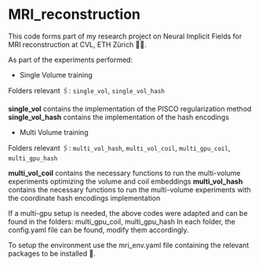 # MRI_reconstruction
This code forms part of my research project on Neural Implicit Fields for MRI reconstruction at CVL, ETH Zürich 👩‍💻.

As part of the experiments performed:

- Single Volume training
  
Folders relevant 🖇️: `single_vol`, `single_vol_hash`

**single_vol** contains the implementation of the PISCO regularization method 
**single_vol_hash** contains the implementation of the hash encodings  

- Multi Volume training
  
Folders relevant 🖇️: `multi_vol_hash`, `multi_vol_coil`, `multi_gpu_coil`, `multi_gpu_hash`

**multi_vol_coil** contains the necessary functions to run the multi-volume experiments optimizing the volume and coil embeddings
**multi_vol_hash** contains the necessary functions to run the multi-volume experiments with the coordinate hash encodings implementation

If a multi-gpu setup is needed, the above codes were adapted and can be found in the folders: multi_gpu_coil, multi_gpu_hash
In each folder, the config.yaml file can be found, modify them accordingly.

To setup the environment use the mri_env.yaml file containing the relevant packages to be installed 🚀.



